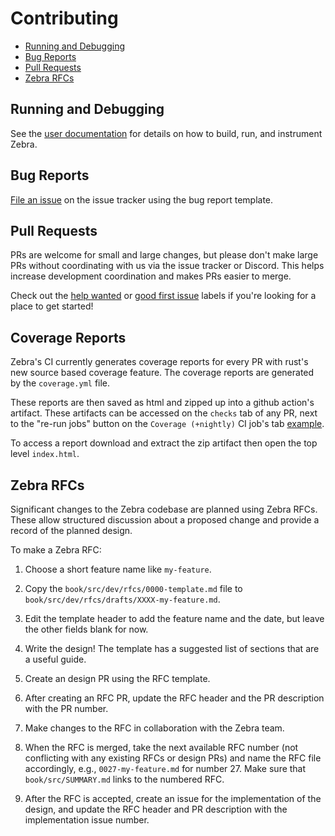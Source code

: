 # Contributing

* [Running and Debugging](#running-and-debugging)
* [Bug Reports](#bug-reports)
* [Pull Requests](#pull-requests)
* [Zebra RFCs](#zebra-rfcs)

## Running and Debugging
[running-and-debugging]: #running-and-debugging

See the [user documentation](https://zebra.zfnd.org/user.html) for details on
how to build, run, and instrument Zebra.

## Bug Reports
[bug-reports]: #bug-reports

[File an issue](https://github.com/ZcashFoundation/zebra/issues/new/choose)
on the issue tracker using the bug report template.

## Pull Requests
[pull-requests]: #pull-requests

PRs are welcome for small and large changes, but please don't make large PRs
without coordinating with us via the issue tracker or Discord. This helps
increase development coordination and makes PRs easier to merge.

Check out the [help wanted][hw] or [good first issue][gfi] labels if you're
looking for a place to get started!

[hw]: https://github.com/ZcashFoundation/zebra/labels/E-help-wanted
[gfi]: https://github.com/ZcashFoundation/zebra/labels/good%20first%20issue

## Coverage Reports
[coverage-reports]: #coverage-reports

Zebra's CI currently generates coverage reports for every PR with rust's new
source based coverage feature. The coverage reports are generated by the
`coverage.yml` file.

These reports are then saved as html and zipped up into a github action's
artifact. These artifacts can be accessed on the `checks` tab of any PR, next
to the "re-run jobs" button on the `Coverage (+nightly)` CI job's tab
[example](https://github.com/ZcashFoundation/zebra/pull/1907/checks?check_run_id=2127676611).

To access a report download and extract the zip artifact then open the top
level `index.html`.

## Zebra RFCs
[zebra-rfcs]: #zebra-rfcs

Significant changes to the Zebra codebase are planned using Zebra RFCs. These
allow structured discussion about a proposed change and provide a record of
the planned design.

To make a Zebra RFC:

1. Choose a short feature name like `my-feature`.

2. Copy the `book/src/dev/rfcs/0000-template.md` file to
`book/src/dev/rfcs/drafts/XXXX-my-feature.md`.

3. Edit the template header to add the feature name and the date, but leave
the other fields blank for now.

4. Write the design! The template has a suggested list of sections that are a
useful guide.

5. Create an design PR using the RFC template.

6. After creating an RFC PR, update the RFC header and the PR description
with the PR number.

7. Make changes to the RFC in collaboration with the Zebra team.

8. When the RFC is merged, take the next available RFC number (not conflicting
with any existing RFCs or design PRs) and name the RFC file accordingly, e.g.,
`0027-my-feature.md` for number 27. Make sure that `book/src/SUMMARY.md` links
to the numbered RFC.

7. After the RFC is accepted, create an issue for the implementation of the
design, and update the RFC header and PR description with the implementation
issue number.
